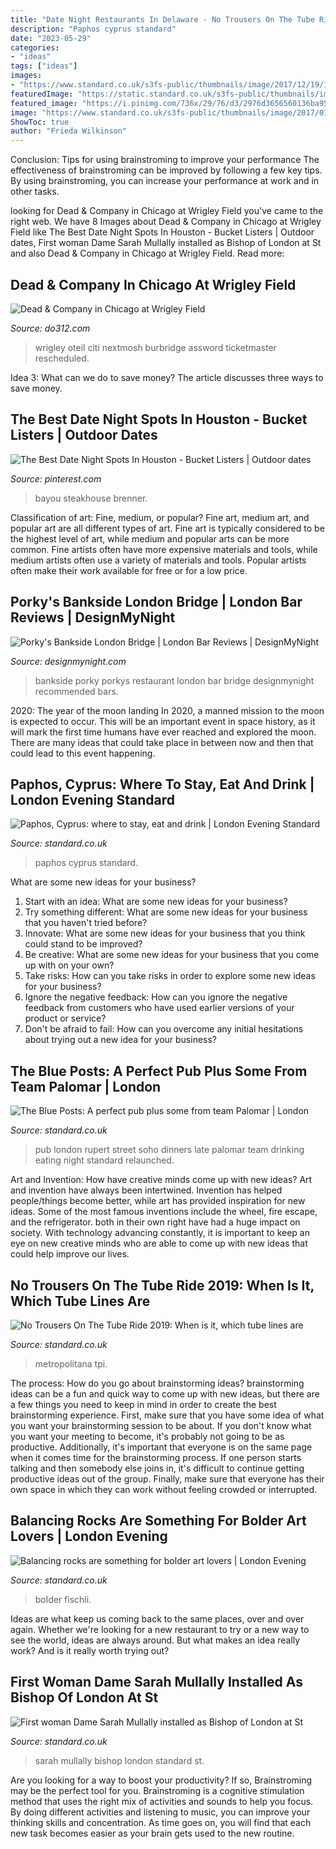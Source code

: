 ```yaml
---
title: "Date Night Restaurants In Delaware - No Trousers On The Tube Ride 2019: When Is It, Which Tube Lines Are"
description: "Paphos cyprus standard"
date: "2023-05-29"
categories:
- "ideas"
tags: ["ideas"]
images:
- "https://www.standard.co.uk/s3fs-public/thumbnails/image/2017/12/19/17/the-blue-post-118.jpg"
featuredImage: "https://static.standard.co.uk/s3fs-public/thumbnails/image/2019/01/09/11/gettyimages-902263998.jpg"
featured_image: "https://i.pinimg.com/736x/29/76/d3/2976d3656560136ba952f4a76e560dfd.jpg"
image: "https://www.standard.co.uk/s3fs-public/thumbnails/image/2017/01/16/14/an113320479c4mpr4-paphos-fo.jpg"
ShowToc: true
author: "Frieda Wilkinson"
---
```



Conclusion: Tips for using brainstroming to improve your performance
The effectiveness of brainstroming can be improved by following a few key tips. By using brainstroming, you can increase your performance at work and in other tasks.

	

		
looking for Dead &amp; Company in Chicago at Wrigley Field you've came to the right web. We have 8 Images about Dead &amp; Company in Chicago at Wrigley Field like The Best Date Night Spots In Houston - Bucket Listers | Outdoor dates, First woman Dame Sarah Mullally installed as Bishop of London at St and also Dead &amp; Company in Chicago at Wrigley Field. Read more:
		
    
## Dead &amp; Company In Chicago At Wrigley Field

<img loading=lazy src="https://assets0.dostuffmedia.com/uploads/aws_asset/aws_asset/7417712/58aeb144-f6f0-48b4-a513-6a33defb92fa.jpg" onerror="this.onerror=null;this.src='https://tse2.mm.bing.net/th?id=OIP.WeB3oigkQN34VvFtW8L9hQHaD4&amp;pid=15.1';" alt="Dead &amp; Company in Chicago at Wrigley Field">

_Source: do312.com_

>wrigley oteil citi nextmosh burbridge assword ticketmaster rescheduled. 

	

Idea 3: What can we do to save money?
The article discusses three ways to save money.

    
## The Best Date Night Spots In Houston - Bucket Listers | Outdoor Dates

<img loading=lazy src="https://i.pinimg.com/736x/29/76/d3/2976d3656560136ba952f4a76e560dfd.jpg" onerror="this.onerror=null;this.src='https://tse4.mm.bing.net/th?id=OIP.ziQ0R4MI6lI2iExEEOwXpwHaFL&amp;pid=15.1';" alt="The Best Date Night Spots In Houston - Bucket Listers | Outdoor dates">

_Source: pinterest.com_

>bayou steakhouse brenner. 

	

Classification of art: Fine, medium, or popular?
Fine art, medium art, and popular art are all different types of art. Fine art is typically considered to be the highest level of art, while medium and popular arts can be more common. Fine artists often have more expensive materials and tools, while medium artists often use a variety of materials and tools. Popular artists often make their work available for free or for a low price.

    
## Porky&#039;s Bankside London Bridge | London Bar Reviews | DesignMyNight

<img loading=lazy src="http://static.designmynight.com/uploads/2014/06/Porkys-Bankside-Restaurant-optimised.jpg" onerror="this.onerror=null;this.src='https://tse4.mm.bing.net/th?id=OIP.WqhBgCZvYoGSihT1fnMi7AHaE8&amp;pid=15.1';" alt="Porky&#039;s Bankside London Bridge | London Bar Reviews | DesignMyNight">

_Source: designmynight.com_

>bankside porky porkys restaurant london bar bridge designmynight recommended bars. 

	

2020: The year of the moon landing
In 2020, a manned mission to the moon is expected to occur. This will be an important event in space history, as it will mark the first time humans have ever reached and explored the moon. There are many ideas that could take place in between now and then that could lead to this event happening.

    
## Paphos, Cyprus: Where To Stay, Eat And Drink | London Evening Standard

<img loading=lazy src="https://www.standard.co.uk/s3fs-public/thumbnails/image/2017/01/16/14/an113320479c4mpr4-paphos-fo.jpg" onerror="this.onerror=null;this.src='https://tse4.mm.bing.net/th?id=OIP.NIwNd2sHAntSwqPEG_uHawHaE7&amp;pid=15.1';" alt="Paphos, Cyprus: where to stay, eat and drink | London Evening Standard">

_Source: standard.co.uk_

>paphos cyprus standard. 

	

What are some new ideas for your business?
1. Start with an idea: What are some new ideas for your business? 
2. Try something different: What are some new ideas for your business that you haven't tried before? 
3. Innovate: What are some new ideas for your business that you think could stand to be improved? 
4. Be creative: What are some new ideas for your business that you come up with on your own? 
5. Take risks: How can you take risks in order to explore some new ideas for your business? 
6. Ignore the negative feedback: How can you ignore the negative feedback from customers who have used earlier versions of your product or service? 
7. Don't be afraid to fail: How can you overcome any initial hesitations about trying out a new idea for your business?

    
## The Blue Posts: A Perfect Pub Plus Some From Team Palomar | London

<img loading=lazy src="https://www.standard.co.uk/s3fs-public/thumbnails/image/2017/12/19/17/the-blue-post-118.jpg" onerror="this.onerror=null;this.src='https://tse4.mm.bing.net/th?id=OIP.zwdzt118nJ0bO8VnrA9G5QHaE8&amp;pid=15.1';" alt="The Blue Posts: A perfect pub plus some from team Palomar | London">

_Source: standard.co.uk_

>pub london rupert street soho dinners late palomar team drinking eating night standard relaunched. 

	

Art and Invention: How have creative minds come up with new ideas?
Art and invention have always been intertwined. Invention has helped people/things become better, while art has provided inspiration for new ideas. Some of the most famous inventions include the wheel, fire escape, and the refrigerator. both in their own right have had a huge impact on society. With technology advancing constantly, it is important to keep an eye on new creative minds who are able to come up with new ideas that could help improve our lives.

    
## No Trousers On The Tube Ride 2019: When Is It, Which Tube Lines Are

<img loading=lazy src="https://static.standard.co.uk/s3fs-public/thumbnails/image/2019/01/09/11/gettyimages-902263998.jpg" onerror="this.onerror=null;this.src='https://tse2.mm.bing.net/th?id=OIP.SA9rDkQPHuvtNHB3pvRrPAHaE8&amp;pid=15.1';" alt="No Trousers On The Tube Ride 2019: When is it, which tube lines are">

_Source: standard.co.uk_

>metropolitana tpi. 

	

The process: How do you go about brainstorming ideas?
brainstorming ideas can be a fun and quick way to come up with new ideas, but there are a few things you need to keep in mind in order to create the best brainstorming experience. First, make sure that you have some idea of what you want your brainstorming session to be about. If you don't know what you want your meeting to become, it's probably not going to be as productive. Additionally, it's important that everyone is on the same page when it comes time for the brainstorming process. If one person starts talking and then somebody else joins in, it's difficult to continue getting productive ideas out of the group. Finally, make sure that everyone has their own space in which they can work without feeling crowded or interrupted.

    
## Balancing Rocks Are Something For Bolder Art Lovers | London Evening

<img loading=lazy src="https://static.standard.co.uk/s3fs-public/thumbnails/image/2013/03/08/11/AN_17320625-(Read-Only)_1.jpg" onerror="this.onerror=null;this.src='https://tse2.mm.bing.net/th?id=OIP.5EQDeq7BEA5gcug5qfiwUwHaE8&amp;pid=15.1';" alt="Balancing rocks are something for bolder art lovers | London Evening">

_Source: standard.co.uk_

>bolder fischli. 

	

Ideas are what keep us coming back to the same places, over and over again. Whether we're looking for a new restaurant to try or a new way to see the world, ideas are always around. But what makes an idea really work? And is it really worth trying out?

    
## First Woman Dame Sarah Mullally Installed As Bishop Of London At St

<img loading=lazy src="https://static.standard.co.uk/s3fs-public/thumbnails/image/2018/05/12/16/sarahmullally1205b.jpg" onerror="this.onerror=null;this.src='https://tse3.mm.bing.net/th?id=OIP.9QAYDfIQIHgmzQbbttGhxwHaE7&amp;pid=15.1';" alt="First woman Dame Sarah Mullally installed as Bishop of London at St">

_Source: standard.co.uk_

>sarah mullally bishop london standard st. 

	

Are you looking for a way to boost your productivity? If so, Brainstroming may be the perfect tool for you. Brainstroming is a cognitive stimulation method that uses the right mix of activities and sounds to help you focus. By doing different activities and listening to music, you can improve your thinking skills and concentration. As time goes on, you will find that each new task becomes easier as your brain gets used to the new routine.

